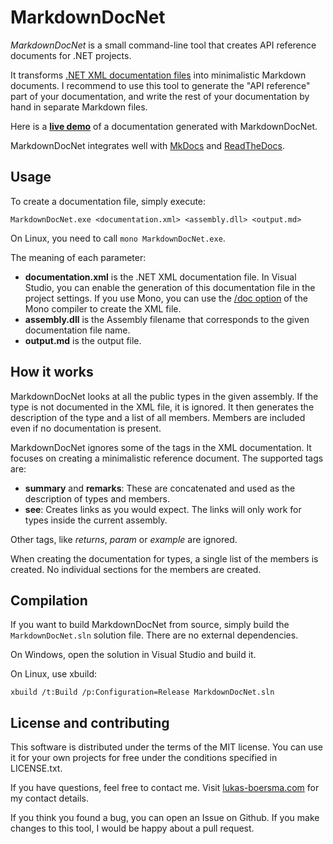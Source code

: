 # MarkdownDocNet

*MarkdownDocNet* is a small command-line tool that creates API reference documents for .NET projects.

It transforms [.NET XML documentation files](https://msdn.microsoft.com/en-us/library/aa288481.aspx) into minimalistic Markdown documents.
I recommend to use this tool to generate the "API reference" part of your documentation, and write the rest of your documentation by hand in separate Markdown files.

Here is a **[live demo](http://fastcgi-for-net.readthedocs.org/en/latest/)** of a documentation generated with MarkdownDocNet.

MarkdownDocNet integrates well with [MkDocs](http://www.mkdocs.org/) and [ReadTheDocs](https://readthedocs.org).

## Usage

To create a documentation file, simply execute:

    MarkdownDocNet.exe <documentation.xml> <assembly.dll> <output.md>

On Linux, you need to call `mono MarkdownDocNet.exe`.

The meaning of each parameter:

* **documentation.xml** is the .NET XML documentation file. In Visual Studio, you can enable the generation of this documentation file in the project settings. If you use Mono, you can use the [/doc option](http://www.mono-project.com/docs/tools+libraries/tools/monodoc/generating-documentation/#inline-xml-documentation) of the Mono compiler to create the XML file.
* **assembly.dll** is the Assembly filename that corresponds to the given documentation file name.
* **output.md** is the output file.

## How it works

MarkdownDocNet looks at all the public types in the given assembly. If the type is not documented in the XML file, it is ignored.
It then generates the description of the type and a list of all members. Members are included even if no documentation is present.

MarkdownDocNet ignores some of the tags in the XML documentation. It focuses on creating a minimalistic reference document. The supported tags are:

* **summary** and **remarks**: These are concatenated and used as the description of types and members.
* **see**: Creates links as you would expect. The links will only work for types inside the current assembly.

Other tags, like *returns*, *param* or *example* are ignored.

When creating the documentation for types, a single list of the members is created. No individual sections for the members are created.

## Compilation

If you want to build MarkdownDocNet from source, simply build the `MarkdownDocNet.sln` solution file. There are no external dependencies.

On Windows, open the solution in Visual Studio and build it.
    
On Linux, use xbuild:

    xbuild /t:Build /p:Configuration=Release MarkdownDocNet.sln

## License and contributing

This software is distributed under the terms of the MIT license. You can use it for your own projects for free under the conditions specified in LICENSE.txt.

If you have questions, feel free to contact me. Visit [lukas-boersma.com](https://lukas-boersma.com) for my contact details.

If you think you found a bug, you can open an Issue on Github. If you make changes to this tool, I would be happy about a pull request.

